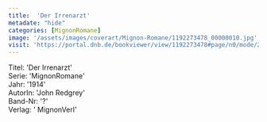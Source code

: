 ```yaml
---
title:  'Der Irrenarzt'
metadate: "hide"
categories: [MignonRomane]
image: '/assets/images/coverart/Mignon-Romane/1192273478_00000010.jpg'
visit: 'https://portal.dnb.de/bookviewer/view/1192273478#page/n0/mode/2up'
---
```

Titel: 'Der Irrenarzt' <br>
Serie: 'MignonRomane' <br>
Jahr: '1914' <br>
AutorIn: 'John Redgrey' <br>
Band-Nr: '?' <br>
Verlag: ' MignonVerl'